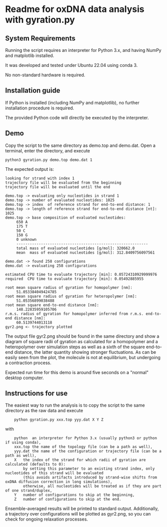 # Readme for oxDNA data analysis with gyration.py



## System Requirements

Running the script requires an interpreter for Python 3.x, and having NumPy and matplotlib installed.

It was developed and tested under Ubuntu 22.04 using conda 3.

No non-standard hardware is required.



## Installation guide

If Python is installed (including NumPy and matplotlib), no further installation procedure is required.

The provided Python code will directly be executed by the interpreter.



## Demo

Copy the script to the same directory as demo.top and demo.dat. Open a terminal, enter the directory, and execute
```
python3 gyration.py demo.top demo.dat 1
```

The expected output is:
```
looking for strand with index 1
trajectory file will be evaluated from the beginning
trajectory file will be evaluated until the end

demo.top -> evaluating only nucleotides in strand 1
demo.top -> number of evaluated nucleotides: 1025
demo.top -> index  of reference strand for end-to-end distance: 1
demo.top -> length of reference strand for end-to-end distance [nt]: 1025
demo.top -> base composition of evaluated nucleotides:
	 650 A
	 175 T
	 50 C
	 150 G
	 0 unknown
	 -----------------------------------------------------------
	 total mass of evaluated nucleotides [g/mol]: 320662.0
	 mean  mass of evaluated nucleotides [g/mol]: 312.8409756097561

demo.dat -> found 258 configurations
demo.dat -> evaluating 258 configurations

estimated CPU time to evaluate trajectory [min]: 0.05724310929999976
required  CPU time to evaluate trajectory [min]: 0.05492885955

root mean square radius of gyration for homopolymer [nm]:
	 51.053384049424785
root mean square radius of gyration for heteropolymer [nm]:
	 51.05356899038488
root mean square end-to-end distance [nm]:
	 148.22835959105706
r.m.s. radius of gyration for homopolymer inferred from r.m.s. end-to-end distance [nm]:
	 60.5139744013118
gyr2.png <- trajectory plotted
```
The output file gyr2.png should be found in the same directory and show a diagram of square radii of gyration as calculated for a homopolymer and a heteropolymer over simulation steps as well as a sixth of the square end-to-end distance, the latter quantity showing stronger fluctuations. As can be easily seen from the plot, the molecule is not at equilibrium, but undergoing a contraction process.

Expected run time for this demo is around five seconds on a "normal" desktop computer.



## Instructions for use

The easiest way to run the analysis is to copy the script to the same directory as the raw data and execute
```
	python gyration.py xxx.top yyy.dat X Y Z
```
with
```
	python	an interpreter for Python 3.x (usually python3 or python if using conda),
	xxx.top	the name of the topology file (can be a path as well),
	yyy.dat	the name of the configuration or trajectory file (can be a path as well),
	X	the index of the strand for which radii of gyration are calculated (defaults to 0):
		by setting this parameter to an existing strand index, only nucleotides of this strand will be evaluated
		(this avoids artifacts introduced by strand-wise shifts from oxDNA diffusion correction in long simulations),
		otherwise, all nucleotides will be treated as if they are part of one strand/duplex,
	Y	number of configurations to skip at the beginning,
	Z	number of configurations to skip at the end.
```
Ensemble-averaged results will be printed to standard output.
Additionally, a trajectory over configurations will be plotted as gyr2.png, so you can check for ongoing relaxation processes.
